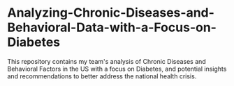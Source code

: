 # Analyzing-Chronic-Diseases-and-Behavioral-Data-with-a-Focus-on-Diabetes
This repository contains my team's analysis of Chronic Diseases and Behavioral Factors in the US with a focus on Diabetes, and potential insights and recommendations to better address the national health crisis.
